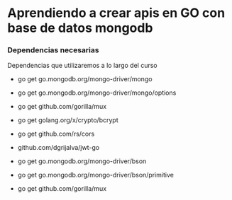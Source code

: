 # Aprendiendo a crear apis en GO con base de datos mongodb


### Dependencias necesarias
Dependencias que utilizaremos a lo largo del curso

- go get go.mongodb.org/mongo-driver/mongo

- go get go.mongodb.org/mongo-driver/mongo/options 

- go get github.com/gorilla/mux

- go get golang.org/x/crypto/bcrypt

- go get github.com/rs/cors

- github.com/dgrijalva/jwt-go

- go get go.mongodb.org/mongo-driver/bson

- go get go.mongodb.org/mongo-driver/bson/primitive

- go get github.com/gorilla/mux